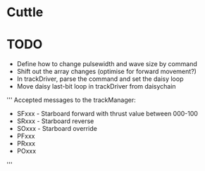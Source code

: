# Cuttle

# TODO
- Define how to change pulsewidth and wave size by command
- Shift out the array changes (optimise for forward movement?)
- In trackDriver, parse the command and set the daisy loop
- Move daisy last-bit loop in trackDriver from daisychain


'''
  Accepted messages to the trackManager:
  - SFxxx - Starboard forward with thrust value between 000-100
  - SRxxx - Starboard reverse
  - SOxxx - Starboard override
  - PFxxx
  - PRxxx
  - POxxx

'''
